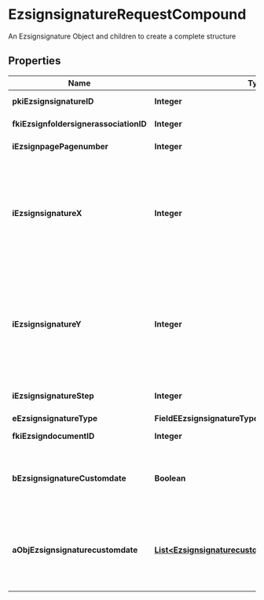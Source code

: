

# EzsignsignatureRequestCompound

An Ezsignsignature Object and children to create a complete structure

## Properties

Name | Type | Description | Notes
------------ | ------------- | ------------- | -------------
**pkiEzsignsignatureID** | **Integer** | The unique ID of the Ezsignsignature |  [optional]
**fkiEzsignfoldersignerassociationID** | **Integer** | The unique ID of the Ezsignfoldersignerassociation | 
**iEzsignpagePagenumber** | **Integer** | The page number in the Ezsigndocument | 
**iEzsignsignatureX** | **Integer** | The X coordinate (Horizontal) where to put the Ezsignsignature on the page.  Coordinate is calculated at 100dpi (dot per inch). So for example, if you want to put the Ezsignsignature 2 inches from the left border of the page, you would use \&quot;200\&quot; for the X coordinate. | 
**iEzsignsignatureY** | **Integer** | The Y coordinate (Vertical) where to put the signature block on the page.  Coordinate is calculated at 100dpi (dot per inch). So for example, if you want to put the signature block 3 inches from the top border of the page, you would use \&quot;300\&quot; for the Y coordinate. | 
**iEzsignsignatureStep** | **Integer** | The step when the Ezsignsigner will be invited to sign | 
**eEzsignsignatureType** | **FieldEEzsignsignatureType** |  | 
**fkiEzsigndocumentID** | **Integer** | The unique ID of the Ezsigndocument | 
**bEzsignsignatureCustomdate** | **Boolean** | Whether the Ezsignsignature has a custom date format or not. (Only possible when eEzsignsignatureType is \&quot;Name\&quot; or \&quot;Handwritten\&quot;) |  [optional]
**aObjEzsignsignaturecustomdate** | [**List&lt;EzsignsignaturecustomdateRequestCompound&gt;**](EzsignsignaturecustomdateRequestCompound.md) | An array of custom date blocks that will be filled at the time of signature.  Can only be used if bEzsignsignatureCustomdate is true.  Use an empty array if you don&#39;t want to have a date at all. |  [optional]



